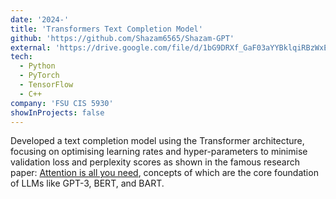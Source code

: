 ```yaml
---
date: '2024-'
title: 'Transformers Text Completion Model'
github: 'https://github.com/Shazam6565/Shazam-GPT'
external: 'https://drive.google.com/file/d/1bG9DRXf_GaF03aYYBklqiRBzWxEGQmsr/view?usp=sharing'
tech:
  - Python
  - PyTorch
  - TensorFlow
  - C++
company: 'FSU CIS 5930'
showInProjects: false
---
```


Developed a text completion model using the Transformer architecture, focusing on optimising learning rates and hyper-parameters to minimise validation loss and perplexity scores as shown in the
famous research paper: [Attention is all you need](https://arxiv.org/pdf/1706.03762), concepts of which are the core foundation of LLMs like GPT-3, BERT, and BART.
